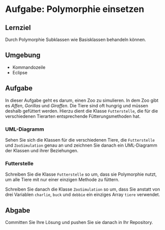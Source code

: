 # Aufgabe: Polymorphie einsetzen

## Lernziel

Durch Polymorphie Subklassen wie Basisklassen behandeln können.


## Umgebung

  * Kommandozeile
  * Eclipse


## Aufgabe

In dieser Aufgabe geht es darum, einen Zoo zu simulieren. In dem Zoo gibt es _Affen_, _Gorillas_ und _Giraffen_. Die Tiere sind oft hungrig und müssen deshalb gefüttert werden. Hierzu dient die Klasse `Futterstelle`, die für die verschiedenen Tierarten entsprechende Fütterungsmethoden hat.


### UML-Diagramm

Sehen Sie sich die Klassen für die verschiedenen Tiere, die `Futterstelle` und `ZooSimulation` genau an und zeichnen Sie danach ein UML-Diagramm der Klassen und ihrer Beziehungen.


### Futterstelle

Schreiben Sie die Klasse `Futterstelle` so um, dass sie Polymorphie nutzt, um alle Tiere mit nur einer einzigen Methode zu füttern.

Schreiben Sie danach die Klasse `ZooSimulation` so um, dass Sie anstatt von drei Variablen `charlie`, `buck` und `debbie` ein einziges Array `tiere` verwendet.


## Abgabe

Committen Sie Ihre Lösung und pushen Sie sie danach in Ihr Repository.
